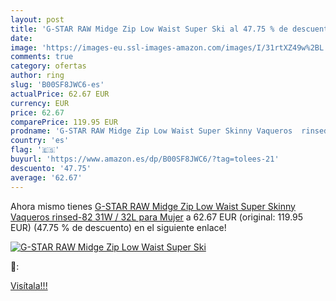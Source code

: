```yaml
---
layout: post
title: 'G-STAR RAW Midge Zip Low Waist Super Ski al 47.75 % de descuento'
date: 
image: 'https://images-eu.ssl-images-amazon.com/images/I/31rtXZ49w%2BL._SL200_.jpg'
comments: true
category: ofertas
author: ring
slug: 'B00SF8JWC6-es'
actualPrice: 62.67 EUR
currency: EUR
price: 62.67
comparePrice: 119.95 EUR
prodname: 'G-STAR RAW Midge Zip Low Waist Super Skinny Vaqueros  rinsed-82  31W / 32L para Mujer'
country: 'es'
flag: '🇪🇸'
buyurl: 'https://www.amazon.es/dp/B00SF8JWC6/?tag=tolees-21'
descuento: '47.75'
average: '62.67'
---
```


Ahora mismo tienes [G-STAR RAW Midge Zip Low Waist Super Skinny Vaqueros  rinsed-82  31W / 32L para Mujer](https://www.amazon.es/dp/B00SF8JWC6/?tag=tolees-21) a 62.67 EUR (original: 119.95 EUR) (47.75 %  de descuento) en el siguiente enlace!

[![G-STAR RAW Midge Zip Low Waist Super Ski](https://images-eu.ssl-images-amazon.com/images/I/31rtXZ49w%2BL._SL200_.jpg)](https://www.amazon.es/dp/B00SF8JWC6/?tag=tolees-21)

🔎:


[Visítala!!!](https://www.amazon.es/dp/B00SF8JWC6/?tag=tolees-21)
